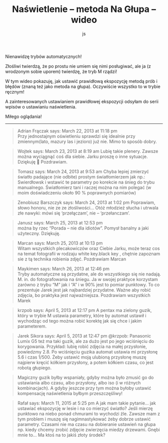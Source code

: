 ﻿---
layout: post
author: js
video: fDH8CbacMKA
permalink: /naswietlenie-metoda-na-glupa-wideo/
title: Naświetlenie – metoda Na Głupa – wideo
---

Nienawidzę trybów automatycznych!

Złośliwi twierdzą, że po prostu nie umiem się nimi posługiwać, ale ja (z wrodzonym sobie uporem) twierdzę, że tryb M rządzi!

W tym wideo pokazuję, jak ustawić prawidłową ekspozycję metodą prób i błędów (znaną też jako metoda na głupa). Oczywiście wszystko to w trybie ręcznym!

A zainteresowanych ustawianiem prawidłowej ekspozycji odsyłam do serii wpisów o ustawianiu naświetlenia.

Miłego oglądania!

-------------
> Adrian Frączak says:
> March 22, 2013 at 11:18 pm	
> Przy jednostajnym oświetleniu sprawdzi się idealnie przy zmiennym(lato, mazury las i jezioro) już nie. Mimo to sposób dobry.




> Wojtek says:
> March 23, 2013 at 8:19 am	
> Lubię takie plenery.
> Zawsze można wyciągnąć coś dla siebie.
> Jarku proszę o inne sytuacje.
> Dziękuję 🙂
> Pozdrawiam.




> Tomasz says:
> March 24, 2013 at 9:53 am	
> Chyba lepiej zmierzyć światło padające (nie odbite) prostym światłomierzem jak np.: Swierdłowsk i wstawić te parametry po korekcie na śnieg do trybu manualnego. Światłomierz tani i raczej można na nim polegać (w moim doświadczeniu około 90 % poprawnych pomiarów)




> Zenobiusz Barszczyk says:
> March 24, 2013 at 1:02 pm	
> Poprawiam, słowo honoru, nie ze ze złośliwości… Otóż młodzież słucha i utrwala złe nawyki: mówi się ‘przełączam’, nie – ‘przełanczam’.




> Janusz says:
> March 25, 2013 at 12:53 pm	
> można by rzec “Porada – nie dla idiotów”. Pomysł banalny a jaki użyteczny. Dziękuję.




> Marcan says:
> March 25, 2013 at 10:13 pm	
> Witam wszystkich plecakowiczów oraz Ciebie Jarku, może teraz cos na temat fotografii w rodzaju white key.black key , chętnie zapoznam sie z tą technika robienia zdjęć. Pozdrawiam Marcan




> Maykimen says:
> March 26, 2013 at 12:46 pm	
> Tryby automatyczne są przydatne, ale do wszystkiego się nie nadają. M. in. do fotografowania na śniegu. Ja w swojej praktyce korzystam zarówno z trybu “M” jak i “A” i w 90% jest to pomiar punktowy. To co prezentuje Jarek jest jak najbardziej przydatne. Ważne aby robić zdjęcia, bo praktyka jest najważniejsza.
> Pozdrawiam wszystkich Marek




> krzpob says:
> April 5, 2013 at 12:17 pm	
> A pentax ma zielony guzik, który w trybie M ustawia parametry, które by automat ustawił i wychodząc od tego można robić korektę jak się chce i jakim parameterem.




> Jarek Sikora says:
> April 5, 2013 at 12:47 pm	
> @krzpob: Panasonic Lumix G5 też ma taki guzik, ale za dużo jest po jego wciśnięciu do korygowania. Przykład: lubię robić zdjęcia na małej przysłonie, powiedzmy 2.8. Po wciśnięciu guzika automat ustawia mi przysłonę 5.6 i czas 1/500. Żeby ustawić moją ulubioną przysłonę muszę najpierw kręcić kółkiem przysłony, a potem kółkiem czasu, co jest robotą głupiego.

> Magiczny guzik byłby wspaniały, gdyby można było zmusić go do ustawiania albo czasu, albo przysłony, albo iso (i w różnych kombinacjach). A gdyby jeszcze przy tym można byłoby ustawić kompensację naświetlenia byłbym przeszczęśliwy!




> Rafał says:
> March 11, 2015 at 5:25 pm	
> A jak mam takie pytanie… jak ustawiać ekspozycję w lesie i na co mierzyć światło? Jeśli mierzę punktowo na niebo ponad chmurami to wychodzi źle. Zawsze mam z tym problem i muszę się nagimnastykować żeby dobrze ustawić parametry. Czasami nie ma czasu na dobieranie ustawień na głupa np. kiedy chcemy zrobić zdjęcie zwierzęcia miedzy drzewami. Gnębi mnie to… Ma ktoś na to jakiś złoty środek?